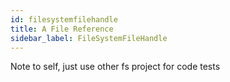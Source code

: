 ```yaml
---
id: filesystemfilehandle
title: A File Reference
sidebar_label: FileSystemFileHandle
---
```




Note to self, just use other fs project for code tests